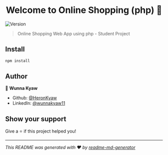 <h1 align="center">Welcome to Online Shopping (php) 👋</h1>
<p>
  <img alt="Version" src="https://img.shields.io/badge/version-0.1.5-blue.svg?cacheSeconds=2592000" />
</p>

> Online Shopping Web App using php - Student Project

## Install

```sh
npm install
```

## Author

👤 **Wunna Kyaw**

* Github: [@HeronKyaw](https://github.com/HeronKyaw)
* LinkedIn: [@wunnakyaw11](https://linkedin.com/in/wunnakyaw11)

## Show your support

Give a ⭐️ if this project helped you!

***
_This README was generated with ❤️ by [readme-md-generator](https://github.com/kefranabg/readme-md-generator)_